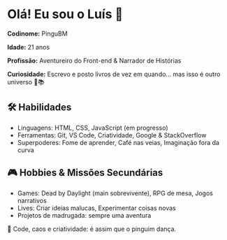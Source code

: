 <!-- Bio estilo HTML com toque de estilo pinguinesco -->

<div class="bio">
  <h1>Olá! Eu sou o Luís 🐧</h1>
  <p><strong>Codinome:</strong> PinguBM</p>
  <p><strong>Idade:</strong> 21 anos</p>
  <p><strong>Profissão:</strong> Aventureiro do Front-end & Narrador de Histórias</p>
  <p><strong>Curiosidade:</strong> Escrevo e posto livros de vez em quando... mas isso é outro universo 🐧📚</p>

  <h2>🛠️ Habilidades</h2>
  <ul>
    <li>Linguagens: HTML, CSS, JavaScript (em progresso)</li>
    <li>Ferramentas: Git, VS Code, Criatividade, Google & StackOverflow</li>
    <li>Superpoderes: Fome de aprender, Café nas veias, Imaginação fora da curva</li>
  </ul>

  <h2>🎮 Hobbies & Missões Secundárias</h2>
  <ul>
    <li>Games: Dead by Daylight (main sobrevivente), RPG de mesa, Jogos narrativos</li>
    <li>Lives: Criar ideias malucas, Experimentar coisas novas</li>
    <li>Projetos de madrugada: sempre uma aventura</li>
  </ul>

  <footer>
    <p>💬 Code, caos e criatividade: é assim que o pinguim dança.</p>
  </footer>
</div>
